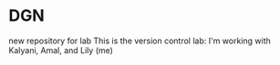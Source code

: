 # DGN
new repository for lab 
This is the version control lab: 
I'm working with Kalyani, Amal, and Lily (me)


